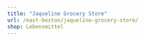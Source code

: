 ```yaml
---
title: "Jaqueline Grocery Store"
url: /east-boston/jaqueline-grocery-store/
shop: Lebensmittel
---
```

